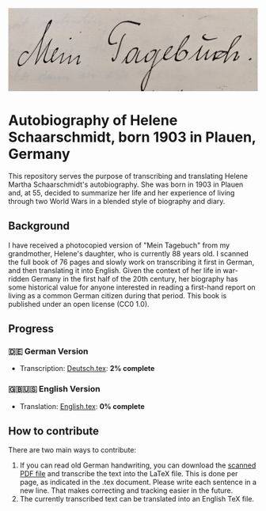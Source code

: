 <img src="title.png" alt="Mein Tagebuch" title="Mein Tagebuch">

# Autobiography of Helene Schaarschmidt, born 1903 in Plauen, Germany

This repository serves the purpose of transcribing and translating Helene Martha Schaarschmidt's autobiography. She was born in 1903 in Plauen and, at 55, decided to summarize her life and her experience of living through two World Wars in a blended style of biography and diary. 

## Background

I have received a photocopied version of "Mein Tagebuch" from my grandmother, Helene's daughter, who is currently 88 years old. I scanned the full book of 76 pages and slowly work on transcribing it first in German, and then translating it into English. Given the context of her life in war-ridden Germany in the first half of the 20th century, her biography has some historical value for anyone interested in reading a first-hand report on living as a common German citizen during that period.
This book is published under an open license (CC0 1.0).

## Progress
### 🇩🇪 German Version
- Transcription: [Deutsch.tex](Deutsch.tex): __2% complete__

### 🇬🇧🇺🇸 English Version
- Translation: [English.tex](English.tex): __0% complete__


## How to contribute

There are two main ways to contribute:

1. If you can read old German handwriting, you can download the <a href="Mein%20Tagebuch__Helene%20Martha%20Schaarschmidt.pdf">scanned PDF file</a>
 and transcribe the text into the LaTeX file. This is done per page, as indicated in the .tex document. Please write each sentence in a new line. That makes correcting and tracking easier in the future.
2. The currently transcribed text can be translated into an English TeX file.
